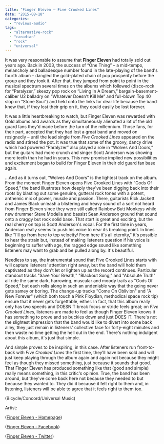 ```yaml
---
title: "Finger Eleven – Five Crooked Lines"
date: "2015-08-18"
categories: 
  - "reviews-audio"
tags: 
  - "alternative-rock"
  - "canadian"
  - "rock"
  - "universal"
---
```


It was very reasonable to assume that **Finger Eleven** had totally sold out years ago. Back in 2003, the success of “One Thing” – a mid-tempo, melancholy and balladesque number found in the late-playing of the band's fourth album – dangled the gold-plated chain of pop prosperity before the group and they took it. After that, they jumped from point to point in the musical spectrum several times on the albums which followed (disco-rock for “Paralyzer,” skeezy pop rock on “Living In A Dream,” bargain-basement-caliber U2 balladry on “Whatever Doesn't Kill Me” and full-blown Top 40 slop on “Stone Soul”) and held onto the links for dear life because the band knew that, if they lost their grip on it, they could easily be lost forever.

It was a little heartbreaking to watch, but Finger Eleven was rewarded with Gold albums and awards as they simultaneously alienated a lot of the old guard fans they'd made before the turn of the millennium. Those fans, for their part, accepted that they had lost a great band and moved on resignedly – until the lead single from _Five Crooked Lines_ appeared on the radio and stirred the pot. It was true that some of the groovy, dancy drive which had powered “Paralyzer” also played a role in “Wolves And Doors,” but the guitars had more crunch and singer Scott Anderson was showing more teeth than he had in years. This new promise implied new possibilities and excitement began to build for Finger Eleven in their old guard fan base again.

...And as it turns out, “Wolves And Doors” is the lightest track on the album. From the moment Finger Eleven opens Five Crooked Lines with “Gods Of Speed,” the band illustrates how deeply they've been digging back into their roots by blasting out some genuine, gutteral rock tones with a potent, anthemic mix of power, muscle and passion. There, guitarists Rick Jackett and James Black unleash a blistering and heavy sound of a sort not heard from Finger Eleven since they were still called Rainbow Butt Monkeys while new drummer Steve Modella and bassist Sean Anderson ground that sound onto a craggy but rock solid base. That start is great and exciting, but the real cherry on top is Scott Anderson's vocal. For the first time in years, Anderson really seems to push his voice to near its breaking point. In lines like "I'll go from here to top velocity/ From here it's all eternity," it's possible to hear the strain but, instead of making listeners question if his voice is beginning to suffer with age, the ragged edge sound like something listeners may want to grab and be pulled along by. It's beautiful.

Needless to say, the instrumental sound that Five Crooked Lines starts with will capture listeners' attention right away, but the band will hold them captivated as they don't let or lighten up as the record continues. Particular standout tracks "Save Your Breath," "Blackout Song," and "Absolute Truth" all ride the same dark, harrowing, muscular and moody trails as "Gods Of Speed," but each rolls along in such an undeniable way that the going never gets samey or boring. The change-up tracks "Come On Oblivion" and "A New Forever" (which both touch a Pink Floydian, methodical space rock tip) ensure that it never gets forgettable, either. In fact, that this album really only has two speeds and DOESN'T break focus or stride feels great; on _Five Crooked Lines_, listeners are made to feel as though Finger Eleven knows it has something to prove and so buckles down and just DOES IT. There's not the slightest impression that the band would like to divert into some back alley, they just remain in listeners' collective face for forty-eight minutes and then waste no time getting the hell out in the end. There's nothing indulgent about this album, it's just that simple.

And simple proves to be inspiring, in this case. After listeners run front-to-back with _Five Crooked Lines_ the first time, they'll have been sold and will just keep playing through the album again and again not because they might feel as though they missed something, just because it sounds that good. That Finger Eleven has produced something like that (good and simple) really means something, in this critic's opinion. True, the band has been around, but they've come back here not because they needed to but because they wanted to. They did it because it felt right to them and, in listening, listeners will be able to agree that it feels right to them too.

(Bicycle/Concord/Universal Music)

Artist:

([Finger Eleven - Homepage](http://www.fingereleven.com))

([Finger Eleven - Facebook](http://www.facebook.com/FingerEleven))

([Finger Eleven - Twitter](http://www.twitter.com/finger_eleven))
